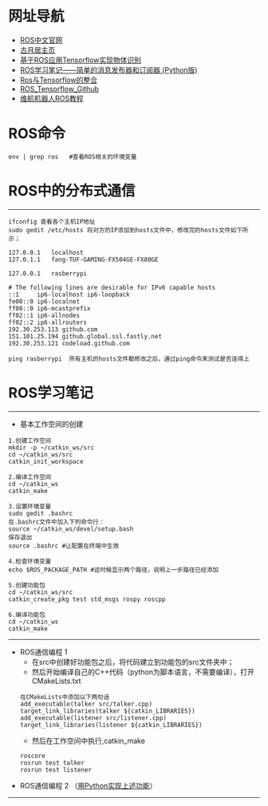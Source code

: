 # 网址导航
- [ROS中文官网](http://wiki.ros.org/cn)
- [古月居主页](http://www.guyuehome.com/)
- [基于ROS应用Tensorflow实现物体识别](https://blog.csdn.net/qq_37464350/article/details/81009695)
- [ROS学习笔记——简单的消息发布器和订阅器 (Python版)](https://blog.csdn.net/florida_tang/article/details/79601168)
- [Ros与Tensorflow的整合](https://blog.csdn.net/xuanlvxin/article/details/80325736)
- [ROS_Tensorflow_Github](https://github.com/cong/ros_tensorflow)
- [维航机器人ROS教程](http://www.wh-robot.com/whb/?page_id=70)

# ROS命令
```shell
env | grep ros   #查看ROS相关的环境变量
```

# ROS中的分布式通信
---
```shell
ifconfig 查看各个主机IP地址
sudo gedit /etc/hosts 将对方的IP添加到hosts文件中，修改完的hosts文件如下所示；
```


```seq
127.0.0.1	localhost
127.0.1.1	fang-TUF-GAMING-FX504GE-FX80GE

127.0.0.1 	rasberrypi

# The following lines are desirable for IPv6 capable hosts
::1     ip6-localhost ip6-loopback
fe00::0 ip6-localnet
ff00::0 ip6-mcastprefix
ff02::1 ip6-allnodes
ff02::2 ip6-allrouters
192.30.253.113 github.com
151.101.25.194 github.global.ssl.fastly.net
192.30.253.121 codeload.github.com
```

```shell
ping rasberrypi  所有主机的hosts文件都修改之后，通过ping命令来测试是否连得上
```

# ROS学习笔记
---
- 基本工作空间的创建
```shell
1.创建工作空间
mkdir -p ~/catkin_ws/src
cd ~/catkin_ws/src
catkin_init_workspace

2.编译工作空间
cd ~/catkin_ws
catkin_make

3.设置环境变量
sudo gedit .bashrc
在.bashrc文件中加入下列命令行：
source ~/catkin_ws/devel/setup.bash
保存退出
source .bashrc #让配置在终端中生效

4.检查环境变量
echo $ROS_PACKAGE_PATH #这时候显示两个路径，说明上一步路径已经添加

5.创建功能包
cd ~/catkin_ws/src
catkin_create_pkg test std_msgs rospy roscpp

6.编译功能包
cd ~/catkin_ws
catkin_make
```
---
- ROS通信编程 1
  - 在src中创建好功能包之后，将代码建立到功能包的src文件夹中；
  - 然后开始编译自己的C++代码（python为脚本语言，不需要编译），打开CMakeLists.txt
  ```shell
  在CMakeLists中添加以下两句话
  add_executable(talker src/talker.cpp)
  target_link_libraries(talker ${catkin_LIBRARIES})
  add_executable(listener src/listener.cpp)
  target_link_libraries(listener ${catkin_LIBRARIES})
  ```
  - 然后在工作空间中执行,catkin_make
  ```shell
  roscore
  rosrun test talker
  rosrun test listener
  ```
 - ROS通信编程 2 （[用Python实现上述功能](https://www.cnblogs.com/sea-stream/p/10246046.html)）
 ---
